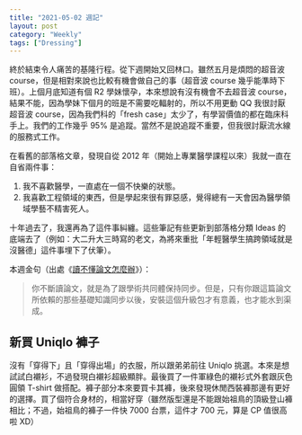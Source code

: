 ```yaml
---
title: "2021-05-02 週記"
layout: post
category: "Weekly"
tags: ["Dressing"]
---
```


終於結束令人痛苦的基隆行程。從下週開始又回林口。雖然五月是煩悶的超音波 course，但是相對來說也比較有機會做自己的事（超音波 course 幾乎能準時下班）。上個月底知道有個 R2 學妹懷孕，本來想說有沒有機會不去超音波 course，結果不能，因為學妹下個月的班是不需要吃輻射的，所以不用更動 QQ 我很討厭超音波 course，因為我們科的「fresh case」太少了，有學習價值的都在臨床科手上。我們的工作幾乎 95% 是追蹤。當然不是說追蹤不重要，但我很討厭流水線的服務式工作。

在看舊的部落格文章，發現自從 2012 年（開始上專業醫學課程以來）我就一直在自省兩件事：

1. 我不喜歡醫學，一直處在一個不快樂的狀態。
2. 我喜歡工程領域的東西，但是學起來很有罪惡感，覺得總有一天會因為醫學領域學藝不精害死人。

十年過去了，我還再為了這件事糾纏。這些筆記有些更新到部落格分類 Ideas 的底端去了（例如：大二升大三時寫的老文，為將來重批「年輕醫學生搞跨領域就是沒醫德」這件事埋下了伏筆）。

本週金句（出處《[讀不懂論文怎麼辦](https://zhuanlan.zhihu.com/p/90113374)》）：

> 你不斷讀論文，就是為了跟學術共同體保持同步。但是，只有你跟這篇論文所依賴的那些基礎知識同步以後，安裝這個升級包才有意義，也才能水到渠成。

## 新買 Uniqlo 褲子

沒有「穿得下」且「穿得出場」的衣服，所以跟弟弟前往 Uniqlo 挑選。本來是想試試白襯衫，不過發現白襯衫超級顯胖。最後買了一件軍綠色的襯衫式外套跟灰色圓領 T-shirt 做搭配。褲子部分本來要買卡其褲，後來發現休閒西裝褲那邊有更好的選擇。買了個符合身材的，相當好穿（雖然版型還是不能跟始祖鳥的頂級登山褲相比；不過，始祖鳥的褲子一件快 7000 台票，這件才 700 元，算是 CP 值很高啦 XD）
